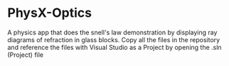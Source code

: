 # PhysX-Optics
A physics app that does the snell's law demonstration by displaying ray diagrams of refraction in glass blocks. Copy all the files in the repository and reference the files with Visual Studio as a Project by opening the .sln (Project) file
